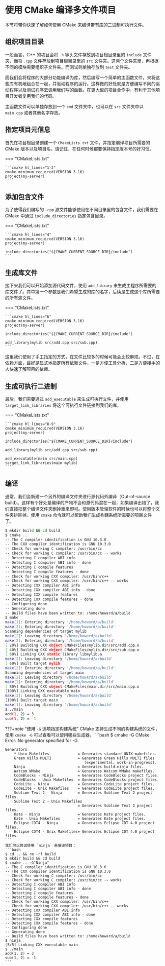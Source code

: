 # 使用 CMake 编译多文件项目

本节将带你快速了解如何使用 CMake 来编译带有库的二进制可执行文件。

## 组织项目目录

一般而言，C++ 的项目会将 `.h` 等头文件存放到项目根目录里的 `include` 文件夹，而将 `.cpp` 文件存放到项目根目录里的 `src` 文件夹。这两个文件夹里，再根据不同的模块需要组织子文件夹。而测试则单独存放到 `test` 文件夹。

而我们会将程序的大部分功能编译为库，然后编写一个简单的主函数文件，来将这些库有机地组合在一起，并驱动程序的运行。这样做的好处就是方便编写不同的驱动程序以及测试程序去调用我们写的函数。在更大型的项目合作中，有利于其他项目开发者复用我们的代码。

主函数文件可以单独存放到一个 `cmd` 文件夹中，也可以在 `src` 文件夹中以 `main.cpp` 或者其他名字存放。

## 指定项目元信息

首先在项目根目录创建一个 `CMakeLists.txt` 文件，并指定编译项目所需要的 CMake 版本以及项目名。请记住，在任何时候都要保持指定版本号的好习惯。

=== "CMakeLists.txt"

    ```cmake hl_lines="1-2"
    cmake_minimum_required(VERSION 3.16)
    project(my-server)
    ```

## 添加包含文件

为了使得我们编写的 `.cpp` 源文件能够使用在不同目录里的包含文件，我们需要在 CMake 中通过 `include_directories` 指定包含目录。

=== "CMakeLists.txt"

    ```cmake hl_lines="4"
    cmake_minimum_required(VERSION 3.16)
    project(my-server)

    include_directories("${CMAKE_CURRENT_SOURCE_DIR}/include")
    ```

## 生成库文件

接下来我们可以开始添加源代码文件，使用 `add_library` 来生成主程序所需要的库文件了。其中第一个参数是我们希望生成的库的名字，后续是生成这个库所需要的所有源文件。

=== "CMakeLists.txt"

    ```cmake hl_lines="6"
    cmake_minimum_required(VERSION 3.16)
    project(my-server)

    include_directories("${CMAKE_CURRENT_SOURCE_DIR}/include")

    add_library(mylib src/add.cpp src/sub.cpp)
    ```

这里我们使用了手工指定的方式，在文件比较多的时候可能会比较麻烦。不过，在依赖方面，最好是显式地指定所有依赖文件，一是方便工具分析，二是方便接手的人快速了解项目的依赖。

## 生成可执行二进制

最后，我们需要通过 `add_executable` 来生成可执行文件，并使用 `target_link_libraries` 将这个可执行文件链接到我们的库。

=== "CMakeLists.txt"

    ```cmake hl_lines="8-9"
    cmake_minimum_required(VERSION 3.16)
    project(my-server)

    include_directories("${CMAKE_CURRENT_SOURCE_DIR}/include")

    add_library(mylib src/add.cpp src/sub.cpp)

    add_executable(main src/main.cpp)
    target_link_libraries(main mylib)
    ```

## 编译

通常，我们会新建一个另外的编译文件夹进行源代码外编译（Out-of-source build）。这样有个好处是编译的产物不会和源代码混在一起，如果编译出错了，我们直接把整个编译文件夹删掉重来即可。使用版本管理软件的时候也可以将整个文件夹排除掉。使用 `cmake` 命令就可以帮助我们生成构建系统所需要的项目文件了。

```bash
$ mkdir build && cd build
$ cmake ..
-- The C compiler identification is GNU 10.3.0
-- The CXX compiler identification is GNU 10.3.0
-- Check for working C compiler: /usr/bin/cc
-- Check for working C compiler: /usr/bin/cc -- works
-- Detecting C compiler ABI info
-- Detecting C compiler ABI info - done
-- Detecting C compile features
-- Detecting C compile features - done
-- Check for working CXX compiler: /usr/bin/c++
-- Check for working CXX compiler: /usr/bin/c++ -- works
-- Detecting CXX compiler ABI info
-- Detecting CXX compiler ABI info - done
-- Detecting CXX compile features
-- Detecting CXX compile features - done
-- Configuring done
-- Generating done
-- Build files have been written to: /home/howard/a/build
$ make       
make[1]: Entering directory '/home/howard/a/build'
make[2]: Entering directory '/home/howard/a/build'
Scanning dependencies of target mylib
make[2]: Leaving directory '/home/howard/a/build'
make[2]: Entering directory '/home/howard/a/build'
[ 20%] Building CXX object CMakeFiles/mylib.dir/src/add.cpp.o
[ 40%] Building CXX object CMakeFiles/mylib.dir/src/sub.cpp.o
[ 60%] Linking CXX static library libmylib.a
make[2]: Leaving directory '/home/howard/a/build'
[ 60%] Built target mylib
make[2]: Entering directory '/home/howard/a/build'
Scanning dependencies of target main
make[2]: Leaving directory '/home/howard/a/build'
make[2]: Entering directory '/home/howard/a/build'
[ 80%] Building CXX object CMakeFiles/main.dir/src/main.cpp.o
[100%] Linking CXX executable main
make[2]: Leaving directory '/home/howard/a/build'
[100%] Built target main
make[1]: Leaving directory '/home/howard/a/build'
$ ./main
add(1, 2) = 3
sub(1, 2) = -1
```

???+note "使用 `-G` 选项指定构建系统"
    CMake 支持生成不同的构建系统的文件，使用 `cmake -G` 可以查看可以使用哪些生成器。
    ```bash
    $ cmake -G
    CMake Error: No generator specified for -G

    Generators
        * Unix Makefiles             = Generates standard UNIX makefiles.
        Green Hills MULTI            = Generates Green Hills MULTI files
                                        (experimental, work-in-progress).
        Ninja                        = Generates build.ninja files.
        Watcom WMake                 = Generates Watcom WMake makefiles.
        CodeBlocks - Ninja           = Generates CodeBlocks project files.
        CodeBlocks - Unix Makefiles  = Generates CodeBlocks project files.
        CodeLite - Ninja             = Generates CodeLite project files.
        CodeLite - Unix Makefiles    = Generates CodeLite project files.
        Sublime Text 2 - Ninja       = Generates Sublime Text 2 project files.
        Sublime Text 2 - Unix Makefiles
                                     = Generates Sublime Text 2 project files.
        Kate - Ninja                 = Generates Kate project files.
        Kate - Unix Makefiles        = Generates Kate project files.
        Eclipse CDT4 - Ninja         = Generates Eclipse CDT 4.0 project files.
        Eclipse CDT4 - Unix Makefiles= Generates Eclipse CDT 4.0 project files.
    ```
    我们可以尝试使用 `ninja` 来编译项目：
    ```bash
    $ cd .. && rm -rf build
    $ mkdir build && cd build
    $ cmake .. -G"Ninja"
    -- The C compiler identification is GNU 10.3.0
    -- The CXX compiler identification is GNU 10.3.0
    -- Check for working C compiler: /usr/bin/cc
    -- Check for working C compiler: /usr/bin/cc -- works
    -- Detecting C compiler ABI info
    -- Detecting C compiler ABI info - done
    -- Detecting C compile features
    -- Detecting C compile features - done
    -- Check for working CXX compiler: /usr/bin/c++
    -- Check for working CXX compiler: /usr/bin/c++ -- works
    -- Detecting CXX compiler ABI info
    -- Detecting CXX compiler ABI info - done
    -- Detecting CXX compile features
    -- Detecting CXX compile features - done
    -- Configuring done
    -- Generating done
    -- Build files have been written to: /home/howard/a/build    
    $ ninja
    [5/5] Linking CXX executable main
    $ ./main
    add(1, 2) = 3
    sub(1, 2) = -1
    ```

